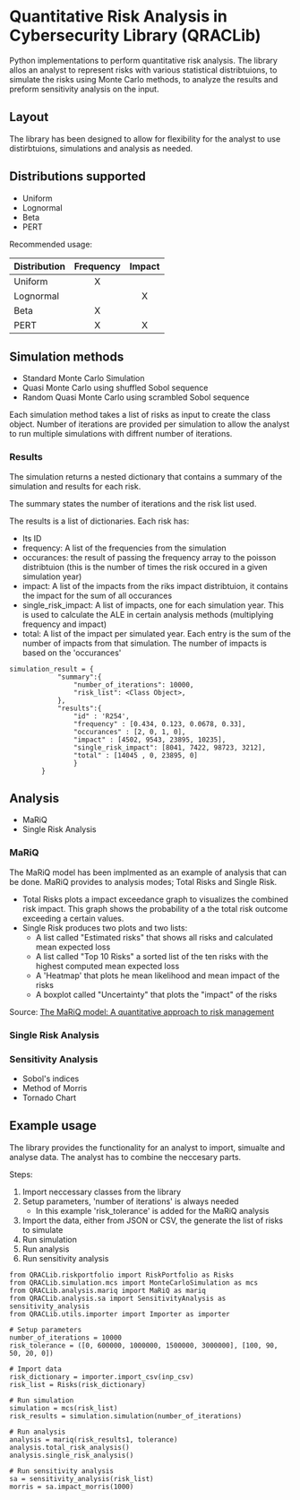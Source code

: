 # Quantitative Risk Analysis in Cybersecurity Library (QRACLib)

Python implementations to perform quantitative risk analysis. The library allos an analyst to represent risks with various statistical distribtuions, to simulate the risks using Monte Carlo methods, to analyze the results and preform sensitivity analysis on the input. 

## Layout
The library has been designed to allow for flexibility for the analyst to use distirbtuions, simulations and analysis as needed. 

## Distributions supported
- Uniform 
- Lognormal 
- Beta 
- PERT

Recommended usage: 

| Distribution | Frequency | Impact | 
|---|:---:|:---:|
|Uniform | X | |
|Lognormal | | X |
|Beta| X | |
|PERT| X | X |

## Simulation methods 
- Standard Monte Carlo Simulation 
- Quasi Monte Carlo using shuffled Sobol sequence 
- Random Quasi Monte Carlo using scrambled Sobol sequence 

Each simulation method takes a list of risks as input to create the class object. Number of iterations are provided per simulation to allow the analyst to run multiple simulations with diffrent number of iterations. 



### Results
The simulation returns a nested dictionary that contains a summary of the simulation and results for each risk. 

The summary states the number of iterations and the risk list used.

The results is a list of dictionaries. Each risk has:
- Its ID
- frequency: A list of the frequencies from the simulation
- occurances: the result of passing the frequency array to the poisson distribtuion (this is the number of times the risk occured in a given simulation year)
- impact: A list of the impacts from the riks impact distribtuion, it contains the impact for the sum of all occurances 
- single_risk_impact: A list of impacts, one for each simulation year. This is used to calculate the ALE in certain analysis methods (multiplying frequency and impact)
- total: A list of the impact per simulated year. Each entry is the sum of the number of impacts from that simulation. The number of impacts is based on the 'occurances'

```
simulation_result = {
            "summary":{
                "number_of_iterations": 10000,
                "risk_list": <Class Object>,
            },
            "results":{
                "id" : 'R254',
                "frequency" : [0.434, 0.123, 0.0678, 0.33],
                "occurances" : [2, 0, 1, 0],
                "impact" : [4502, 9543, 23895, 10235],
                "single_risk_impact": [8041, 7422, 98723, 3212],
                "total" : [14045 , 0, 23895, 0]
                }
        }     
```

## Analysis 
- MaRiQ
- Single Risk Analysis 

### MaRiQ 
The MaRiQ model has been implmented as an example of analysis that can be done. MaRiQ provides to analysis modes; Total Risks and Single Risk. 

- Total Risks plots a impact exceedance graph to visualizes the combined risk impact. This graph shows the probability of a the total risk outcome exceeding a certain values. 
- Single Risk produces two plots and two lists:
    - A list called "Estimated risks" that shows all risks and calculated mean expected loss
    - A list called "Top 10 Risks" a sorted list of the ten risks with the highest computed mean expected loss
    - A 'Heatmap' that plots he mean likelihood and mean impact of the risks 
    - A boxplot called "Uncertainty" that plots the "impact" of the risks 


Source: [The MaRiQ model: A quantitative approach to risk management](http://uu.diva-portal.org/smash/record.jsf?pid=diva2%3A1323684&dswid=8165)

### Single Risk Analysis 


### Sensitivity Analysis 
- Sobol's indices 
- Method of Morris 
- Tornado Chart


## Example usage 
The library provides the functionality for an analyst to import, simualte and analyse data. The analyst has to combine the neccesary parts.

Steps:
1. Import neccessary classes from the library 
2. Setup parameters, 'number of iterations' is always needed
    - In this example 'risk_tolerance' is added for the MaRiQ analysis 
3. Import the data, either from JSON or CSV, the generate the list of risks to simulate
4. Run simulation
5. Run analysis 
6. Run sensitivity analysis
``` 
from QRACLib.riskportfolio import RiskPortfolio as Risks
from QRACLib.simulation.mcs import MonteCarloSimulation as mcs
from QRACLib.analysis.mariq import MaRiQ as mariq
from QRACLib.analysis.sa import SensitivityAnalysis as sensitivity_analysis
from QRACLib.utils.importer import Importer as importer

# Setup parameters
number_of_iterations = 10000
risk_tolerance = ([0, 600000, 1000000, 1500000, 3000000], [100, 90, 50, 20, 0])

# Import data
risk_dictionary = importer.import_csv(inp_csv)
risk_list = Risks(risk_dictionary)

# Run simulation
simulation = mcs(risk_list)
risk_results = simulation.simulation(number_of_iterations)

# Run analysis 
analysis = mariq(risk_results1, tolerance)
analysis.total_risk_analysis()
analysis.single_risk_analysis()

# Run sensitivity analysis 
sa = sensitivity_analysis(risk_list)
morris = sa.impact_morris(1000)
``` 